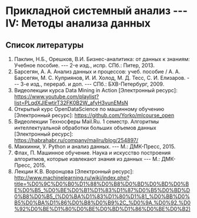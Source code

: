 # Прикладной системный анализ --- IV: Методы анализа данных

## Список литературы

1. Паклин, Н.Б., Орешков, В.И. Бизнес-аналитика: от данных к знаниям: Учебное пособие. --- 2-e иэд., испр. СПб.: Питер, 2013.
2. Барсегян, А. А. Анализ данных и процессов: учеб. пособие / А. А. Барсегян, 
 М. С. Куприянов, И. И. Холод, М. Д. Тесс, С. И. Елизаров. --- 3-е изд., перераб. и доп. --- СПб.: БХВ-Петербург, 2009.
3. Видеолекции курса Data Mining in Action [Электронный ресурс]: https://www.youtube.com/playlist?list=PLqdXJlEwtirT32FK0B2W_afyH3vunEMsN
4. Открытый курс OpenDataScience по машинному обучению [Электронный ресурс]: https://github.com/Yorko/mlcourse_open
4. Видеолекции Техносферы Mail.Ru. 1 семестр. Алгоритмы интеллектуальной обработки больших объемов данных [Электронный ресурс]: https://habrahabr.ru/company/mailru/blog/254897/
5. Маккинни, У. Python и анализ данных. --- М.: ДМК-Пресс, 2015.
6. Флах, П. Машинное обучение. Наука и искусство построения алгоритмов, которые извлекают знания из данных --- М.: ДМК-Пресс, 2015. 
7. Лекции К.В. Воронцова [Электронный ресурс]: http://www.machinelearning.ru/wiki/index.php?title=%D0%9C%D0%B0%D1%88%D0%B8%D0%BD%D0%BD%D0%BE%D0%B5_%D0%BE%D0%B1%D1%83%D1%87%D0%B5%D0%BD%D0%B8%D0%B5_(%D0%BA%D1%83%D1%80%D1%81_%D0%BB%D0%B5%D0%BA%D1%86%D0%B8%D0%B9%2C_%D0%9A.%D0%92.%D0%92%D0%BE%D1%80%D0%BE%D0%BD%D1%86%D0%BE%D0%B2)
